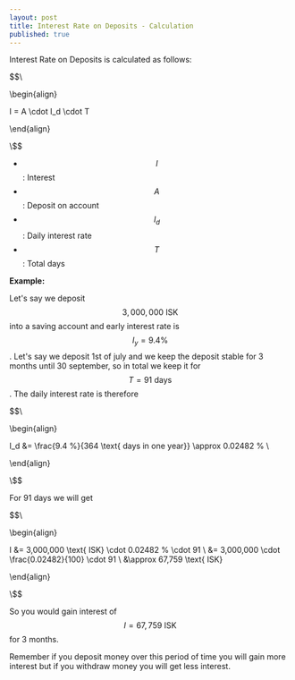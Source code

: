 ```yaml
---
layout: post
title: Interest Rate on Deposits - Calculation
published: true
---
```


Interest Rate on Deposits is calculated as follows:

$$\\

\begin{align}

I = A \cdot I_d \cdot T

\end{align}

\\$$

* $$I$$: Interest
* $$A$$: Deposit on account
* $$I_d$$: Daily interest rate
* $$T$$: Total days

**Example:**

Let's say we deposit $$3,000,000 \text{ ISK}$$ into a saving account and early interest rate is $$I_y = 9.4 \%$$. 
Let's say we deposit 1st of july and we keep the deposit stable for 3 months until 30 september, so in total we keep it for $$T = 91 \text{ days}$$.
The daily interest rate is therefore 

$$\\

\begin{align}

I_d &= \frac{9.4 \%}{364 \text{ days in one year}} \approx 0.02482 \% \\

\end{align}

\\$$

For 91 days we will get

$$\\

\begin{align}

I &= 3,000,000 \text{ ISK} \cdot 0.02482 \% \cdot 91 \\
&= 3,000,000 \cdot \frac{0.02482}{100} \cdot 91 \\
&\approx 67,759 \text{ ISK}

\end{align}

\\$$

So you would gain interest of $$I = 67,759 \text{ ISK}$$ for 3 months.

Remember if you deposit money over this period of time you will gain more interest but if you withdraw money you will get less interest.
